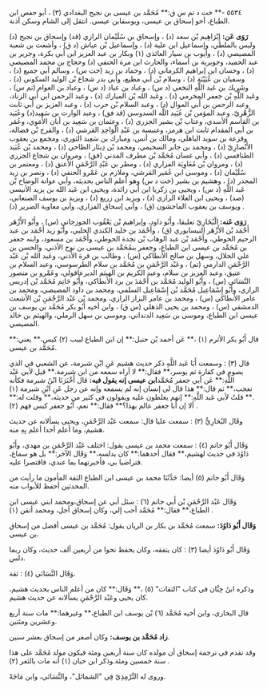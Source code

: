 ٥٥٣٤ -** خت د تم س ق:** مُحَمَّد بن عيسى بن نجيح البغدادي (٣) ، أبو حفص ابن الطباع، أخو إسحاق بن عيسى، ويوسفابن عيسى. انتقل إلى الشام وسكن أذنة.

**رَوَى عَن:** إِبْرَاهِيم بْن سعد (د) ، وإسحاق بن سُلَيْمان الرازي (قد) وإسحاق بن نجيح (د) وليس بالملطي، وإسماعيل ابن علية (د) ، وإسماعيل بْن عياش (د ق) ، وأشعث بن شعبة المصيصي (د) ، وأيوب بن سيار العائذي (١) وبكار بن عبد العزيز ابن أَبي بكرة، وجرير بن عبد الحميد، وجويرية بن أسماء، والحارث ابن مرة الحنفي (د) وحجاج بن محمد المصيصي (د) ، وحسان ابن إبراهيم الكرماني (د) ، وحماد بن زيد (خت س) ، وسالم أبي جميع (د) ، وسفيان بن عُيَيْنَة (د) ، وسلام بْن أَبي مطيع، وأبي بدر شجاع بْن الوليد السكوني (د) ، وشَرِيك بن عَبد اللَّهِ النخعي (د س) ، وعباد بن عباد (د س) ، وعباد بن العوام (تم س) ، وعَبد اللَّهِ بْن جعفر المخرمي (د) ، وعَبد الله بْن المبارك (د) ، وعبد الرحمن ابن أَبي الزناد، وعبد الرحمن بن أَبي الموال (د) ، وعبد السلام بْن حرب (د) ، وعبد العزيز بن أَبي ثابت الزُّهْرِيّ، وعبد المؤمن بْن عُبَيد اللَّه السدوسي (قد فق) ، وعبد الوارث بن سَعِيد(د) وعُبَيد بن القاسم الأسدي، وعتاب بْن بشير الجزري (د) ، وعثمان بن سَعِيد بن أبان الأُمَوِي، وعُمَر بن أبي المقدام ثابت ابن هرمز، وعنبسة بن عَبْدِ الْوَاحِدِ القرشي (د) ، والفرج بْن فضالة، وقزعة بن سويد الباهلي، ومالك بن أنس، ومبارك بن سَعِيد الثوري، ومجمع بن يعقوب الأَنْصارِيّ (د) ، ومحمد بن جابر السحيمي، ومحمد بْن دِينَار الطاحي (د) ، ومحمد بْن عُبَيد الطنافسي (د) ، وأبي غسان مُحَمَّد بْن مطرف المدني (فق) ، ومروان بن شجاع الجزري (د) ، ومروان بْن مُعَاوِيَة الفزاري (د) ، ومطر بن عَبْدِ الرَّحْمَنِ الأعنق (د) ، ومعتمر بن سُلَيْمان (د) ، وموسى ابن عُمَير القرشي، وملازم بن عَمْرو الحنفي (د) ، ونصر بن زيد المجدر (د) ، وهشيم بن بشير (خت د س) وهو أعلم الناس بحديثه، وأبي عوانة الوضاح بْن عَبد اللَّهِ (د س) ، ويحيى بن زكريا ابن أَبي زائدة، ويحيى ابن عَبد الله بن يزيد الأنيسي (صد) ، ويحيى ابن العلاء الرازي (د) ، ويزيد ابن زريع (د) ، ويزيد بن يوسف الصنعاني، ويوسف بن يعقوب الماجشون (ق) ، وأبي إسحاق الفزاري، وأبي معاوية الضرير (د) .

**رَوَى عَنه:** الْبُخَارِيّ تعليقا، وأَبُو داود، وإبراهيم بْن يَعْقُوب الجوزجاني (س) ، وأَبُو الأَزْهَر أَحْمَد بْن الأَزْهَر النيسابوري (ق) ، وأَحْمَد بن خليد الكندي الحلبي، وأَبُو زيد أَحْمَد بن عبد الرحيم الحوطي، وأَحْمَد بْن عبد الوهاب بْن نجدة الحوطي، وأَحْمَد بن مسعود، وابنه جعفر بن مُحَمَّد بن عيسى ابن الطباع، وجعفر بنمُحَمَّد بن عيسى بن نوح الأذني، والحسن بن علي الخلال، وسهل بن صالح الأنطاكي (س) ، وطالب بن قرة الأذني، وعَبد الله بْن عَبْد الرَّحْمَنِ الدارمي (تم) ، وعَبْد الرَّحْمَنِ بن مُحَمَّد بن سلام الطرسوسي، وعبد السلام بن عتيق، وعبد العزيز بن سلام، وعبد الكريم بن الهيثم الديرعاقولي، وعَمْرو بن منصور النَّسَائي (س) ، وأَبُو الوليد مُحَمَّد بن أَحْمَدَ بن برد الأنطاكي، وأَبُو حَاتِم مُحَمَّد بْن إدريس الرازي، وأَبُو إِسْمَاعِيل مُحَمَّد بْن إِسْمَاعِيل السلمي، ومحمد بن داود المصيصي، ومحمد بن عامر الأنطاكي (س) ، ومحمد بن عامر البزاز الرازي، ومحمد بْن عَبْد الرَّحْمَنِ بْن الأشعث الدمشقي (س) ، ومحمد بن يحيى الذهلي (س ق) ، وابن أخيه أَبُو بكر مُحَمَّد بن يوسف بن عيسى ابن الطباع، وموسى بن سَعِيد الدنداني، وموسى بن سهل الرملي، والهيثم بن خالد المصيصي.

قال أَبُو بكر الأثرم (١) ،** عَن أحمد بْن حنبل:** إن ابن الطباع لبيب (٢) كيس،** يعني:** مُحَمَّد بن عيسى.

قال (٣) : وسمعت أَبَا عَبد اللَّهِ ذكر حديث هشيم عَنِ ابْنِ شبرمة، عن الشعبي في الذي يصوم في كفارة ثم يوسر،** فقال:** لا أراه سمعه من ابن شبرمة.** قيل لأبي عَبْد اللَّهِ:** عَن أبي جعفر مُحَمَّد**ابن عيسى إنه يقول فيه:** قال أَخْبَرَنَا ابْنُ شبرمة فكأنه تعجب،** ثم قال:** هذا قال لي إنسان إنه لم يسمعه وإنه عن رجل عَنِ ابْنِ شبرمة (١) .** قلتُ لأبي عَبد اللَّهِ:** إنهم يغلطون عليه ويقولون في كثير من حديثه،** وقلت له:** ألا إن أبا جعفر عالم بهذا؟** فقال:** نعم، أَبُو جعفر كيس فهم (٢) .

وقَال البُخارِيُّ (٣) : سمعت عليا قال: سمعت عَبْد الرَّحْمَنِ، ويحيى يسألانه عن حديث هشيم، وما أعلم أحدا أعلم بِهِ منه.

وَقَال أَبُو حاتم (٤) : سمعت محمد بن عيسى يقول: اختلف عَبْد الرَّحْمَنِ بن مهدي، وأَبُو دَاوُدَ في حديث لهشيم،** فقال أحدهما:** كان يدلسه،** وَقَال الآخر:** بل هو سماع، فتراضيا بي، فأخبرتهما بما عندي، فاقتصرا عليه.

وَقَال أَبُو حاتم (٥) أيضا: حَدَّثَنَا محمد بن عيسى ابن الطباع الثقة المأمون ما رأيت من المحدثين أحفظ للأبواب منه.

وَقَال عَبْد الرَّحْمَنِ بْن أَبي حاتم (٦) : سئل أبي عن إسحاق،ومحمد ابني عيسى ابن الطباع،** فقال:** مُحَمَّد أحب إلي، وكان إسحاق أجل، ومحمد أتقن (١) .

**وَقَال أَبُو دَاوُدَ:** سمعت مُحَمَّد بن بكار بن الريان يقول: مُحَمَّد بن عيسى أفضل من إسحاق بن عيسى.

وَقَال أَبُو دَاوُدَ أيضا (٣) : كان يتفقه، وكان يحفظ نحوا من أربعين ألف حديث، وكان ربما دلس.

وَقَال النَّسَائي (٤) : ثقة.

وذكره ابنُ حِبَّان في كتاب "الثقات" (٥) ،** وَقَال:** كان من أعلم الناس بحديث هشيم، كان يحيى وعَبْد الرَّحْمَنِ يسألانه عن حديث هشيم.

قال البخاري، وابن أخيه مُحَمَّد (٦) بْن يوسف ابن الطباع،** وغيرهما:** مات سنة أربع وعشرين ومئتين.

**زاد مُحَمَّد بن يوسف:** وكان أصغر من إسحاق بعشر سنين.

وقد تقدم في ترجمة إسحاق أن مولده كان سنة أربعين ومئة فيكون مولد مُحَمَّد على هذا سنة خمسين ومئة.وذكر ابن حبان (١) أنه مات بالثغر (٢) .

وروى له التِّرْمِذِيّ فِي "الشمائل"، والنَّسَائي، وابن مَاجَهْ.